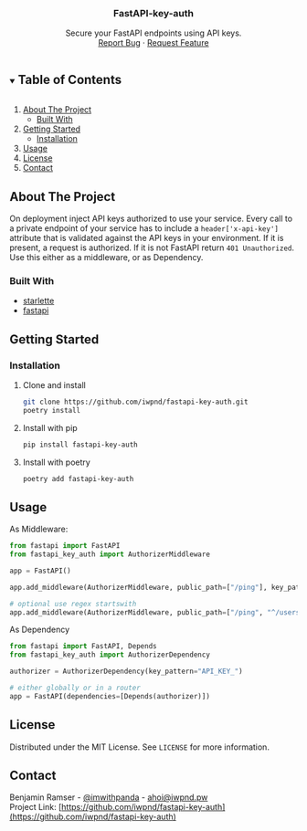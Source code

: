 <br />
<p align="center">
  <h3 align="center">FastAPI-key-auth</h3>

  <p align="center">
    Secure your FastAPI endpoints using API keys.
    <br />
    <a href="https://github.com/iwpnd/fastapi-key-auth/issues">Report Bug</a>
    ·
    <a href="https://github.com/iwpnd/fastapi-key-auth/issues">Request Feature</a>
  </p>
</p>

<!-- TABLE OF CONTENTS -->
<details open="open">
  <summary><h2 style="display: inline-block">Table of Contents</h2></summary>
  <ol>
    <li>
      <a href="#about-the-project">About The Project</a>
      <ul>
        <li><a href="#built-with">Built With</a></li>
      </ul>
    </li>
    <li>
      <a href="#getting-started">Getting Started</a>
      <ul>
        <li><a href="#installation">Installation</a></li>
      </ul>
    </li>
    <li><a href="#usage">Usage</a></li>
    <li><a href="#license">License</a></li>
    <li><a href="#contact">Contact</a></li>
  </ol>
</details>

<!-- ABOUT THE PROJECT -->

## About The Project

On deployment inject API keys authorized to use your service. Every call to a private
endpoint of your service has to include a `header['x-api-key']` attribute that is
validated against the API keys in your environment.
If it is present, a request is authorized. If it is not FastAPI return `401 Unauthorized`.
Use this either as a middleware, or as Dependency.

### Built With

-   [starlette](https://github.com/encode/starlette)
-   [fastapi](https://github.com/tiangolo/fastapi)

<!-- GETTING STARTED -->

## Getting Started

### Installation

1. Clone and install
    ```sh
    git clone https://github.com/iwpnd/fastapi-key-auth.git
    poetry install
    ```
2. Install with pip
    ```sh
    pip install fastapi-key-auth
    ```
3. Install with poetry
    ```sh
    poetry add fastapi-key-auth
    ```

## Usage

As Middleware:

```python
from fastapi import FastAPI
from fastapi_key_auth import AuthorizerMiddleware

app = FastAPI()

app.add_middleware(AuthorizerMiddleware, public_path=["/ping"], key_pattern="API_KEY_")

# optional use regex startswith
app.add_middleware(AuthorizerMiddleware, public_path=["/ping", "^/users"])
```

As Dependency

```python
from fastapi import FastAPI, Depends
from fastapi_key_auth import AuthorizerDependency

authorizer = AuthorizerDependency(key_pattern="API_KEY_")

# either globally or in a router
app = FastAPI(dependencies=[Depends(authorizer)])
```

## License

Distributed under the MIT License. See `LICENSE` for more information.

<!-- CONTACT -->

## Contact

Benjamin Ramser - [@imwithpanda](https://twitter.com/imwithpanda) - ahoi@iwpnd.pw  
Project Link: [https://github.com/iwpnd/fastapi-key-auth](https://github.com/iwpnd/fastapi-key-auth)

